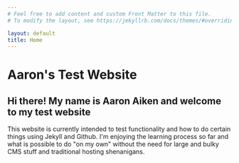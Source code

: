 ```yaml
---
# Feel free to add content and custom Front Matter to this file.
# To modify the layout, see https://jekyllrb.com/docs/themes/#overriding-theme-defaults

layout: default
title: Home
---
```

# Aaron's Test Website
## Hi there! My name is Aaron Aiken and welcome to my test website
This website is currently intended to test functionality and how to do certain things using Jekyll and Github. I'm enjoying the learning process so far and what is possible to do "on my own" without the need for large and bulky CMS stuff and traditional hosting shenanigans.